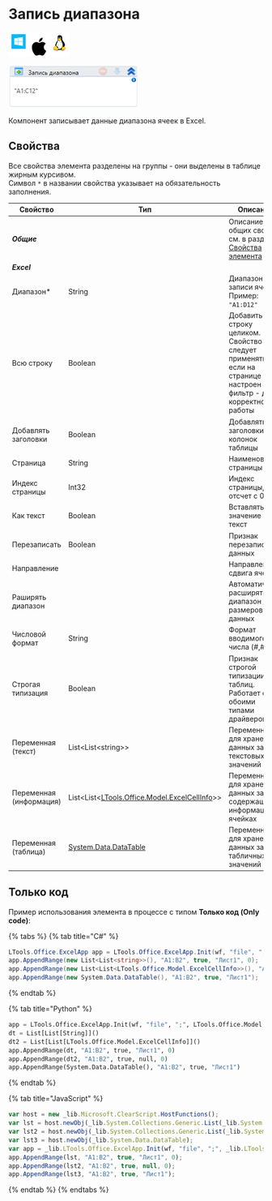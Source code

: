 # Запись диапазона

![](<../../../.gitbook/assets/image (100) (1) (1) (1) (1) (1) (1) (10) (177).png>)

![](<../../../.gitbook/assets/image (317).png>)

Компонент записывает данные диапазона ячеек в Excel.

## Свойства

Все свойства элемента разделены на группы - они выделены в таблице жирным курсивом.\
Символ `*` в названии свойства указывает на обязательность заполнения.

| Свойство                | Тип                                                                          | Описание                                                                                                            |
| ----------------------- | ---------------------------------------------------------------------------- | --------------------------------------------------- |
| ***Общие***  | | Описание общих свойств см. в разделе [Свойства элемента](https://docs.primo-rpa.ru/primo-rpa/primo-studio/process/elements#svoistva-elementa) | 
| ***Excel***  | | | 
| Диапазон\*              | String                                                                       | Диапазон записи ячеек. Пример: `"A1:D12"` |
| Всю строку              | Boolean                                                                      | Добавить строку целиком. Свойство следует применять, если на странице Excel настроен фильтр - для корректной работы |
| Добавлять заголовки     | Boolean                                                                      | Добавлять заголовки колонок таблицы   |
| Страница                | String                                                                       | Наименование страницы                 |
| Индекс страницы         | Int32                                                                        | Индекс страницы, отсчет с 0                       |
| Как текст               | Boolean                                                                      | Вставлять значение как текст        |
| Перезаписать            | Boolean                                                                      | Признак перезаписи данных            |
| Направление             |                                                                              | Направление сдвига ячеек             |
| Раширять диапазон       |                                                                              | Автоматически расширять диапазон до размеров данных |
| Числовой формат         | String                                                                       | Формат вводимого числа (#,#)                  |
| Строгая типизация       | Boolean                                                                      | Признак строгой типизации таблиц. Работает с обоими типами драйверов |
| Переменная (текст)      | List\<List\<string>>                                                         | Переменная для хранения данных записи текстовых значений |
| Переменная (информация) | List\<List<[LTools.Office.Model.ExcelCellInfo](datatypes/excelcellinfo.md)>> | Переменная для хранения данных записи, содержащих информацию о ячейках  |
| Переменная (таблица)    | [System.Data.DataTable](https://learn.microsoft.com/ru-ru/dotnet/api/system.data.datatable?view=net-7.0) | Переменная для хранения данных записи табличных значений  |

## Только код
Пример использования элемента в процессе с типом **Только код (Only code)**:

{% tabs %}
{% tab title="C#" %}
```csharp
LTools.Office.ExcelApp app = LTools.Office.ExcelApp.Init(wf, "file", ";", LTools.Office.Model.InteropTypes.DX);
app.AppendRange(new List<List<string>>(), "A1:B2", true, "Лист1", 0);
app.AppendRange(new List<List<LTools.Office.Model.ExcelCellInfo>>(), "A1:B2", true, null, 0);
app.AppendRange(new System.Data.DataTable(), "A1:B2", true, "Лист1");
```
{% endtab %}

{% tab title="Python" %}
```python
app = LTools.Office.ExcelApp.Init(wf, "file", ";", LTools.Office.Model.InteropTypes.DX)
dt = List[List[String]]()
dt2 = List[List[LTools.Office.Model.ExcelCellInfo]]()
app.AppendRange(dt, "A1:B2", true, "Лист1", 0)
app.AppendRange(dt2, "A1:B2", true, null, 0)
app.AppendRange(System.Data.DataTable(), "A1:B2", true, "Лист1")
```
{% endtab %}

{% tab title="JavaScript" %}
```javascript
var host = new _lib.Microsoft.ClearScript.HostFunctions();
var lst = host.newObj(_lib.System.Collections.Generic.List(_lib.System.Collections.Generic.List(_lib.System.String)));
var lst2 = host.newObj(_lib.System.Collections.Generic.List(_lib.System.Collections.Generic.List(_lib.LTools.Office.Model.ExcelCellInfo)));
var lst3 = host.newObj(_lib.System.Data.DataTable);
var app = _lib.LTools.Office.ExcelApp.Init(wf, "file", ";", _lib.LTools.Office.Model.InteropTypes.DX);
app.AppendRange(lst, "A1:B2", true, "Лист1", 0);
app.AppendRange(lst2, "A1:B2", true, null, 0);
app.AppendRange(lst3, "A1:B2", true, "Лист1");
```
{% endtab %}
{% endtabs %}
